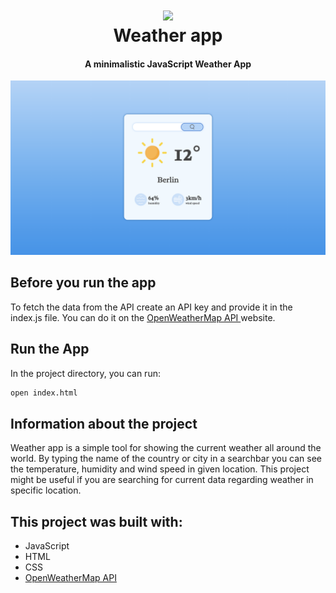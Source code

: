 <h1 align="center">
<img width="150" src="https://i.pinimg.com/originals/77/0b/80/770b805d5c99c7931366c2e84e88f251.png"/>
<br>
Weather app
<br>
</h1>
<h4 align="center">A minimalistic JavaScript Weather App</h4>

![screenshot](./images/weather-app.png)

## Before you run the app

To fetch the data from the API create an API key and provide it in the index.js file. You can do it on the <a href="https://openweathermap.org/api">OpenWeatherMap API </a> website.

## Run the App

In the project directory, you can run:

```sh
open index.html
```

## Information about the project

Weather app is a simple tool for showing the current weather all around the world. By typing the name of the country or city in a searchbar you can see the temperature, humidity and wind speed in given location. This project might be useful if you are searching for current data regarding weather in specific location.

## This project was built with:

- JavaScript
- HTML
- CSS
- <a href="https://openweathermap.org/api">OpenWeatherMap API </a>
